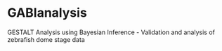 # GABIanalysis
GESTALT Analysis using Bayesian Inference - Validation and analysis of zebrafish dome stage data
